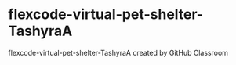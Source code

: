 # flexcode-virtual-pet-shelter-TashyraA
flexcode-virtual-pet-shelter-TashyraA created by GitHub Classroom
